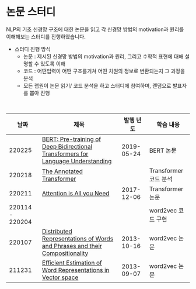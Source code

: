 논문 스터디
====================
NLP의 기초 신경망 구조에 대한 논문을 읽고 각 신경망 방법의 motivation과 원리를 이해해보는 스터디를 진행하였습니다.

- 스터디 진행 방식
     - 논문 : 제시된 신경망 방법의 motivation과 원리, 그리고 수학적 표현에 대해 설명할 수 있도록 이해
     - 코드 : 어떤입력이 어떤 구조를거쳐 어떤 차원의 정보로 변환되는지 그 과정을 분석
     - 모든 랩원이 논문 읽기/ 코드 분석을 하고 스터디에 참여하며, 랜덤으로 발표자를 뽑아 진행
<br>

|날짜|제목|발행 년도|학습 내용|
|----|----|----|----|
|220225|[BERT: Pre-training of Deep Bidirectional Transformers for Language Understanding](https://arxiv.org/pdf/1810.04805.pdf)|2019-05-24|BERT 논문|
|220218|[The Annotated Transformer](https://nlp.seas.harvard.edu/2018/04/03/attention.html)||Transformer 코드 분석|
|220211|[Attention is All you Need](https://proceedings.neurips.cc/paper/2017/file/3f5ee243547dee91fbd053c1c4a845aa-Paper.pdf)|2017-12-06|Transformer 논문|
|220114 - 220204|||word2vec 코드 구현|
|220107|[Distributed Representations of Words and Phrases and their Compositionality](https://arxiv.org/pdf/1310.4546.pdf)|2013-10-16|word2vec 논문|
|211231|[Efficient Estimation of Word Representations in Vector space](https://arxiv.org/pdf/1301.3781.pdf)|2013-09-07|word2vec 논문|
